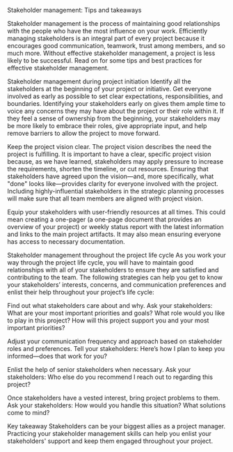 Stakeholder management: Tips and takeaways

Stakeholder management is the process of maintaining good relationships with the people who have the most influence on your work. Efficiently managing stakeholders is an integral part of every project because it encourages good communication, teamwork, trust among members, and so much more. Without effective stakeholder management, a project is less likely to be successful. Read on for some tips and best practices for effective stakeholder management.

Stakeholder management during project initiation
Identify all the stakeholders at the beginning of your project or initiative. Get everyone involved as early as possible to set clear expectations, responsibilities, and boundaries. Identifying your stakeholders early on gives them ample time to voice any concerns they may have about the project or their role within it. If they feel a sense of ownership from the beginning, your stakeholders may be more likely to embrace their roles, give appropriate input, and help remove barriers to allow the project to move forward.  

Keep the project vision clear. The project vision describes the need the project is fulfilling. It is important to have a clear, specific project vision because, as we have learned, stakeholders may apply pressure to increase the requirements, shorten the timeline, or cut resources. Ensuring that stakeholders have agreed upon the vision—and, more specifically, what "done" looks like—provides clarity for everyone involved with the project. Including highly-influential stakeholders in the strategic planning processes will make sure that all team members are aligned with project vision. 

Equip your stakeholders with user-friendly resources at all times. This could mean creating a one-pager (a one-page document that provides an overview of your project) or weekly status report with the latest information and links to the main project artifacts. It may also mean ensuring everyone has access to necessary documentation. 

Stakeholder management throughout the project life cycle
As you work your way through the project life cycle, you will have to maintain good relationships with all of your stakeholders to ensure they are satisfied and contributing to the team. The following strategies can help you get to know your stakeholders’ interests, concerns, and communication preferences and enlist their help throughout your project’s life cycle:

Find out what stakeholders care about and why. Ask your stakeholders: What are your most important priorities and goals? What role would you like to play in this project? How will this project support you and your most important priorities?

Adjust your communication frequency and approach based on stakeholder roles and preferences. Tell your stakeholders: Here’s how I plan to keep you informed—does that work for you?

Enlist the help of senior stakeholders when necessary. Ask your stakeholders: Who else do you recommend I reach out to regarding this project? 

Once stakeholders have a vested interest, bring project problems to them. Ask your stakeholders: How would you handle this situation? What solutions come to mind?

Key takeaway
Stakeholders can be your biggest allies as a project manager. Practicing your stakeholder management skills can help you enlist your stakeholders' support and keep them engaged throughout your project.